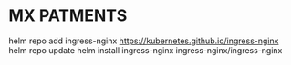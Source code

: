 # MX PATMENTS





helm repo add ingress-nginx https://kubernetes.github.io/ingress-nginx
helm repo update
helm install ingress-nginx ingress-nginx/ingress-nginx
